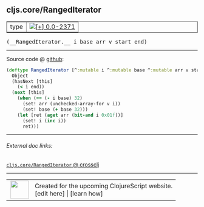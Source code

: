## cljs.core/RangedIterator



 <table border="1">
<tr>
<td>type</td>
<td><a href="https://github.com/cljsinfo/cljs-api-docs/tree/0.0-2371"><img valign="middle" alt="[+] 0.0-2371" title="Added in 0.0-2371" src="https://img.shields.io/badge/+-0.0--2371-lightgrey.svg"></a> </td>
</tr>
</table>


 <samp>
(__RangedIterator.__ i base arr v start end)<br>
</samp>

---







Source code @ [github](https://github.com/clojure/clojurescript/blob/r2629/src/cljs/cljs/core.cljs#L4152-L4162):

```clj
(deftype RangedIterator [^:mutable i ^:mutable base ^:mutable arr v start end]
  Object
  (hasNext [this]
    (< i end))
  (next [this]
    (when (== (- i base) 32)
      (set! arr (unchecked-array-for v i))
      (set! base (+ base 32)))
    (let [ret (aget arr (bit-and i 0x01f))]
      (set! i (inc i))
      ret)))
```

<!--
Repo - tag - source tree - lines:

 <pre>
clojurescript @ r2629
└── src
    └── cljs
        └── cljs
            └── <ins>[core.cljs:4152-4162](https://github.com/clojure/clojurescript/blob/r2629/src/cljs/cljs/core.cljs#L4152-L4162)</ins>
</pre>

-->

---



###### External doc links:

[`cljs.core/RangedIterator` @ crossclj](http://crossclj.info/fun/cljs.core.cljs/RangedIterator.html)<br>

---

 <table>
<tr><td>
<img valign="middle" align="right" width="48px" src="http://i.imgur.com/Hi20huC.png">
</td><td>
Created for the upcoming ClojureScript website.<br>
[edit here] | [learn how]
</td></tr></table>

[edit here]:https://github.com/cljsinfo/cljs-api-docs/blob/master/cljsdoc/cljs.core/RangedIterator.cljsdoc
[learn how]:https://github.com/cljsinfo/cljs-api-docs/wiki/cljsdoc-files

<!--

This information was too distracting to show to readers, but I'll leave it
commented here since it is helpful to:

- pretty-print the data used to generate this document
- and show how to retrieve that data



The API data for this symbol:

```clj
{:ns "cljs.core",
 :name "RangedIterator",
 :type "type",
 :signature ["[i base arr v start end]"],
 :source {:code "(deftype RangedIterator [^:mutable i ^:mutable base ^:mutable arr v start end]\n  Object\n  (hasNext [this]\n    (< i end))\n  (next [this]\n    (when (== (- i base) 32)\n      (set! arr (unchecked-array-for v i))\n      (set! base (+ base 32)))\n    (let [ret (aget arr (bit-and i 0x01f))]\n      (set! i (inc i))\n      ret)))",
          :title "Source code",
          :repo "clojurescript",
          :tag "r2629",
          :filename "src/cljs/cljs/core.cljs",
          :lines [4152 4162]},
 :full-name "cljs.core/RangedIterator",
 :full-name-encode "cljs.core/RangedIterator",
 :history [["+" "0.0-2371"]]}

```

Retrieve the API data for this symbol:

```clj
;; from Clojure REPL
(require '[clojure.edn :as edn])
(-> (slurp "https://raw.githubusercontent.com/cljsinfo/cljs-api-docs/catalog/cljs-api.edn")
    (edn/read-string)
    (get-in [:symbols "cljs.core/RangedIterator"]))
```

-->
